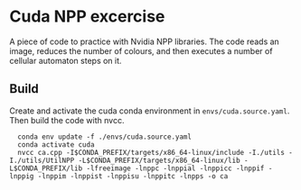 # Cuda NPP excercise

A piece of code to practice with Nvidia NPP libraries.
The code reads an image, reduces the number of colours, and then executes a number of cellular automaton steps on it.

## Build
Create and activate the cuda conda environment in `envs/cuda.source.yaml`.
Then build the code with nvcc.
```
  conda env update -f ./envs/cuda.source.yaml
  conda activate cuda
  nvcc ca.cpp -I$CONDA_PREFIX/targets/x86_64-linux/include -I./utils -I./utils/UtilNPP -L$CONDA_PREFIX/targets/x86_64-linux/lib -L$CONDA_PREFIX/lib -lfreeimage -lnppc -lnppial -lnppicc -lnppif -lnppig -lnppim -lnppist -lnppisu -lnppitc -lnpps -o ca
```